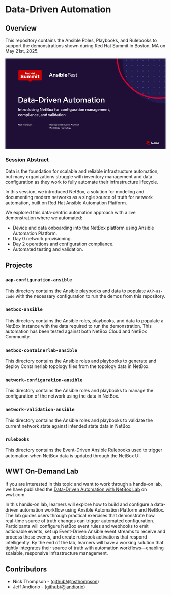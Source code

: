 # Data-Driven Automation

## Overview

This repository contains the Ansible Roles, Playbooks, and Rulebooks to support the demonstrations shown during Red Hat Summit in Boston, MA on May 21st, 2025.

![Presentation Title Slide](assets/images/Data-Driven-Automation-Title-Slide.png)

### Session Abstract

Data is the foundation for scalable and reliable infrastructure automation, but many organizations struggle with inventory management and data configuration as they work to fully automate their infrastructure lifecycle.

In this session, we introduced NetBox, a solution for modeling and documenting modern networks as a single source of truth for network automation, built on Red Hat Ansible Automation Platform.

We explored this data-centric automation approach with a live demonstration where we automated:

* Device and data onboarding into the NetBox platform using Ansible Automation Platform.
* Day 0 network provisioning.
* Day 2 operations and configuration compliance.
* Automated testing and validation.

## Projects

### `aap-configuration-ansible`

This directory contains the Ansible playbooks and data to populate `AAP-as-code` with the necessary configuration to run the demos from this repository.

### `netbox-ansible`

This directory contains the Ansible roles, playbooks, and data to populate a NetBox instance with the data required to run the demonstration.  This automation has been tested against both NetBox Cloud and NetBox Community.

### `netbox-containerlab-ansible`

This directory contains the Ansible roles and playbooks to generate and deploy Containerlab topology files from the topology data in NetBox.

### `network-configuration-ansible`

This directory contains the Ansible roles and playbooks to manage the configuration of the network using the data in NetBox.

### `network-validation-ansible`

This directory contains the Ansible roles and playbooks to validate the current network state against intended state data in NetBox.

### `rulebooks`

This directory contains the Event-Driven Ansible Rulebooks used to trigger automation when NetBox data is updated through the NetBox UI.

## WWT On-Demand Lab

If you are interested in this topic and want to work through a hands-on lab, we have published the [Data-Driven Automation with NetBox Lab](https://www.wwt.com/lab/data-driven-automation-with-netbox) on wwt.com.

In this hands-on lab, learners will explore how to build and configure a data-driven automation workflow using Ansible Automation Platform and NetBox. The lab guides users through practical exercises that demonstrate how real-time source of truth changes can trigger automated configuration. Participants will configure NetBox event rules and webhooks to emit actionable events, set up Event-Driven Ansible event streams to receive and process those events, and create rulebook activations that respond intelligently. By the end of the lab, learners will have a working solution that tightly integrates their source of truth with automation workflows—enabling scalable, responsive infrastructure management.

## Contributors

* Nick Thompson - ([github/@nsthompson](https://github.com/nsthompson))
* Jeff Andiorio - ([github/@jandiorio](https://github.com/jandiorio))

